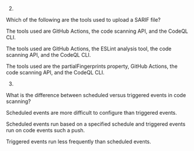 2.

Which of the following are the tools used to upload a SARIF file?

The tools used are GitHub Actions, the code scanning API, and the CodeQL CLI.

The tools used are GitHub Actions, the ESLint analysis tool, the code scanning API, and the CodeQL CLI.

The tools used are the partialFingerprints property, GitHub Actions, the code scanning API, and the CodeQL CLI.

3.

What is the difference between scheduled versus triggered events in code scanning?

Scheduled events are more difficult to configure than triggered events.

Scheduled events run based on a specified schedule and triggered events run on code events such a push.

Triggered events run less frequently than scheduled events.